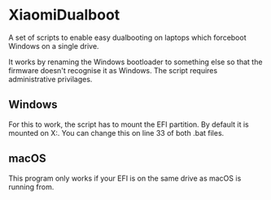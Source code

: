 # XiaomiDualboot
A set of scripts to enable easy dualbooting on laptops which forceboot Windows on a single drive.

It works by renaming the Windows bootloader to something else so that the firmware doesn't recognise it as Windows.
The script requires administrative privilages.

## Windows
For this to work, the script has to mount the EFI partition.
By default it is mounted on X:.
You can change this on line 33 of both .bat files.

## macOS
This program only works if your EFI is on the same drive as macOS is running from.
